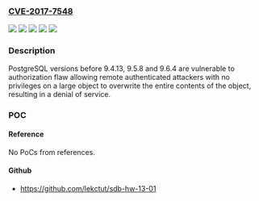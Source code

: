 ### [CVE-2017-7548](https://cve.mitre.org/cgi-bin/cvename.cgi?name=CVE-2017-7548)
![](https://img.shields.io/static/v1?label=Product&message=postgresql&color=blue)
![](https://img.shields.io/static/v1?label=Version&message=9.4.x%20before%209.4.13%20&color=brightgreen)
![](https://img.shields.io/static/v1?label=Version&message=9.5.x%20before%209.5.8%20&color=brightgreen)
![](https://img.shields.io/static/v1?label=Version&message=9.6.x%20before%209.6.4%20&color=brightgreen)
![](https://img.shields.io/static/v1?label=Vulnerability&message=CWE-862&color=brightgreen)

### Description

PostgreSQL versions before 9.4.13, 9.5.8 and 9.6.4 are vulnerable to authorization flaw allowing remote authenticated attackers with no privileges on a large object to overwrite the entire contents of the object, resulting in a denial of service.

### POC

#### Reference
No PoCs from references.

#### Github
- https://github.com/lekctut/sdb-hw-13-01

